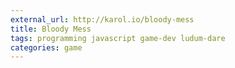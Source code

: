 ```yaml
---
external_url: http://karol.io/bloody-mess
title: Bloody Mess
tags: programming javascript game-dev ludum-dare
categories: game
---
```

